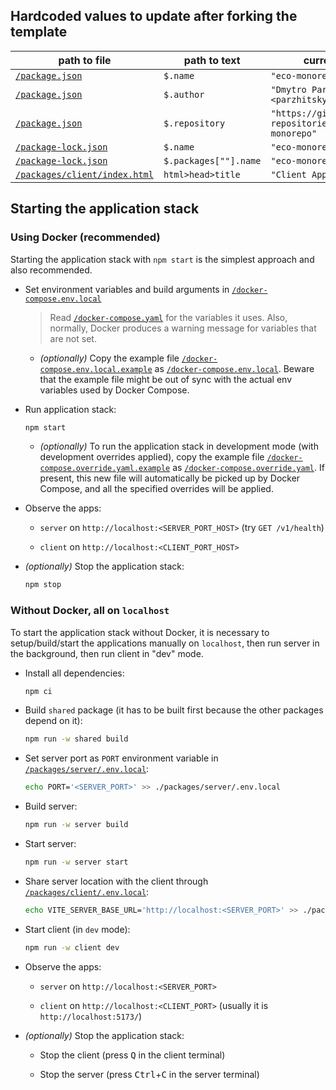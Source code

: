 ## Hardcoded values to update after forking the template

| path to file | path to text | current text |
-|-|-
[`/package.json`](/package.json) | `$.name` | `"eco-monorepo"`
[`/package.json`](/package.json) | `$.author` | `"Dmytro Parzhytskyi <parzhitsky@gmail.com>"`
[`/package.json`](/package.json) | `$.repository` | `"https://github.com/eco-repositories/eco-monorepo"`
[`/package-lock.json`](/package-lock.json) | `$.name` | `"eco-monorepo"`
[`/package-lock.json`](/package-lock.json) | `$.packages[""].name` | `"eco-monorepo"`
[`/packages/client/index.html`](/packages/client/index.html) | `html>head>title` | `"Client App"`

## Starting the application stack

### Using Docker (recommended)

Starting the application stack with `npm start` is the simplest approach and also recommended.

- Set environment variables and build arguments in [`/docker-compose.env.local`](`/docker-compose.env.local`)

  > Read [`/docker-compose.yaml`](/docker-compose.yaml) for the variables it uses. Also, normally, Docker produces a warning message for variables that are not set.

  - _(optionally)_ Copy the example file [`/docker-compose.env.local.example`](/docker-compose.env.local.example) as [`/docker-compose.env.local`](/docker-compose.env.local). Beware that the example file might be out of sync with the actual env variables used by Docker Compose.

- Run application stack:

  ```sh
  npm start
  ```

  - _(optionally)_ To run the application stack in development mode (with development overrides applied), copy the example file [`/docker-compose.override.yaml.example`](/docker-compose.override.yaml.example) as [`/docker-compose.override.yaml`](/docker-compose.override.yaml). If present, this new file will automatically be picked up by Docker Compose, and all the specified overrides will be applied.

- Observe the apps:

  - `server` on `http://localhost:<SERVER_PORT_HOST>` (try `GET /v1/health`)

  - `client` on `http://localhost:<CLIENT_PORT_HOST>`

- _(optionally)_ Stop the application stack:

  ```sh
  npm stop
  ```

### Without Docker, all on `localhost`

To start the application stack without Docker, it is necessary to setup/build/start the applications manually on `localhost`, then run server in the background, then run client in "dev" mode.

- Install all dependencies:

  ```sh
  npm ci
  ```

- Build `shared` package (it has to be built first because the other packages depend on it):

  ```sh
  npm run -w shared build
  ```

- Set server port as `PORT` environment variable in [`/packages/server/.env.local`](/packages/server/.env.local):

  ```sh
  echo PORT='<SERVER_PORT>' >> ./packages/server/.env.local
  ```

- Build server:

  ```sh
  npm run -w server build
  ```

- Start server:

  ```sh
  npm run -w server start
  ```

- Share server location with the client through [`/packages/client/.env.local`](/packages/client/.env.local):

  ```sh
  echo VITE_SERVER_BASE_URL='http://localhost:<SERVER_PORT>' >> ./packages/client/.env.local
  ```

- Start client (in `dev` mode):

  ```sh
  npm run -w client dev
  ```

- Observe the apps:

  - `server` on `http://localhost:<SERVER_PORT>`

  - `client` on `http://localhost:<CLIENT_PORT>` (usually it is `http://localhost:5173/`)

- _(optionally)_ Stop the application stack:

  - Stop the client (press <kbd>Q</kbd> in the client terminal)

  - Stop the server (press <kbd>Ctrl</kbd>+<kbd>C</kbd> in the server terminal)

<!-- This line is here to allow triggering CI … -->
